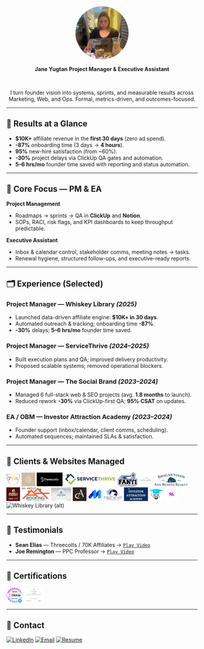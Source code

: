 <div align="center">

  <img src="jy-linkedin.jpeg" alt="Jane Yugtan" width="140" height="140" style="border-radius:50%;object-fit:cover;" />

  **Jane Yugtan**
    **Project Manager & Executive Assistant**


  <br/>


  I turn founder vision into systems, sprints, and measurable results across Marketing, Web, and Ops. Formal, metrics-driven, and outcomes-focused.
</div>

---

## 🔎 Results at a Glance
- **$10K+** affiliate revenue in the **first 30 days** (zero ad spend).
- **-87%** onboarding time (3 days → **4 hours**).
- **95%** new-hire satisfaction (from ~60%).
- **-30%** project delays via ClickUp QA gates and automation.
- **5–6 hrs/mo** founder time saved with reporting and status automation.

---

## 🧭 Core Focus — PM & EA
**Project Management**
- Roadmaps → sprints → QA in **ClickUp** and **Notion**.
- SOPs, RACI, risk flags, and KPI dashboards to keep throughput predictable.

**Executive Assistant**
- Inbox & calendar control, stakeholder comms, meeting notes → tasks.
- Renewal hygiene, structured follow-ups, and executive-ready reports.

---

## 🗂 Experience (Selected)
### Project Manager — **Whiskey Library** *(2025)*
- Launched data-driven affiliate engine: **$10K+ in 30 days**.
- Automated outreach & tracking; onboarding time **-87%**.
- **-30%** delays; **5–6 hrs/mo** founder time saved.

### Project Manager — **ServiceThrive** *(2024–2025)*
- Built execution plans and QA; improved delivery productivity.
- Proposed scalable systems; removed operational blockers.

### Project Manager — **The Social Brand** *(2023–2024)*
- Managed 6 full-stack web & SEO projects (avg. **1.8 months** to launch).
- Reduced rework **-30%** via ClickUp-first QA; **95% CSAT** on updates.

### EA / OBM — **Investor Attraction Academy** *(2023–2024)*
- Founder support (inbox/calendar, client comms, scheduling).
- Automated sequences; maintained SLAs & satisfaction.

---

## 🤝 Clients & Websites Managed
<p align="left">
  <img src="70KLOGO.webp" height="36" alt="70K Affiliates"/>
  <img src="dreamindigitallogo.jpeg" height="36" alt="Dream in Digital"/>
  <img src="threecoltslogo.png" height="36" alt="Threecolts"/>
  <img src="servicethrivelogo.png" height="36" alt="ServiceThrive"/>
  <img src="Fanti-sewer-and-drain-pros-retina.png" height="36" alt="Fanti Sewer & Drain Pros"/>
  <img src="MW-logo.png" height="36" alt="Morgan White Window Coverings"/>
  <img src="san-benito-realty-hollister-ca.webp" height="36" alt="San Benito Realty"/>
  <img src="WL-LOGO.webp" height="36" alt="Whiskey Library"/>
  <img src="AA-ROOFING-LOGO-02.png" height="36" alt="AA Roofing"/>
  <img src="highlandfarmparklogo.jpg" height="36" alt="Highland Farm Park"/>
  <img src="audaciouslyagencylogo.png" height="36" alt="Audaciously Agency"/>
  <img src="marketingmeca.jpeg" height="36" alt="Marketing Meca"/>
  <img src="cropped-Forget-Me-Not-02.png" height="36" alt="Forget Me Not"/>
  <img src="IAAlogo.png" height="36" alt="Investor Attraction Academy"/>
  <img src="PPCLOGO.jpeg" height="36" alt="PPC (alt logo)"/>
  <img src="ealogo.png" height="36" alt="EA (brand asset)"/>
  <img src="White_WL_Logo.avif" height="36" alt="Whiskey Library (alt)"/>
</p>


---

## 🎥 Testimonials
- **Sean Elias** — Threecolts / 70K Affiliates → [`Play Video`](./Sean%20Elias-TestimonialVideo.mp4)  
- **Joe Remington** — PPC Professor → [`Play Video`](./Joe-Remington-TestimonialVideo.mp4)

---

## 🏅 Certifications
<p align="left">
  <img src="verified power user  v3_1.png" height="40" alt="ClickUp Verified Power User"/>
  <img src="HubSpot%20(1).png" height="40" alt="HubSpot SEO Certification"/>
</p>

---

## 💬 Contact
[![LinkedIn](https://img.shields.io/badge/LinkedIn-Connect-0f4c75?logo=linkedin&logoColor=white)](https://www.linkedin.com/in/jyugtan/)
[![Email](https://img.shields.io/badge/Email-yugtanlynette%40gmail.com-1a1a2e?logo=gmail&logoColor=white)](mailto:yugtanlynette@gmail.com)
[![Resume](https://img.shields.io/badge/Resume-Download-0f4c75?logo=adobeacrobatreader&logoColor=white)](./RESUME.pdf)
